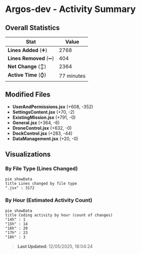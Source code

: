 # Argos-dev - Activity Summary 

## Overall Statistics

| Stat                   | Value                                                             |
| ---------------------- | ----------------------------------------------------------------- |
| **Lines Added** (➕)   | 2768                                          |
| **Lines Removed** (➖) | 404                                        |
| **Net Change** (↕)    | 2364                |
| **Active Time** (⌚)   | 77 minutes |


## Modified Files
- **UserAndPermissions.jsx** (+608, -352)
- **SettingsContent.jsx** (+70, -2)
- **ExistingMission.jsx** (+791, -0)
- **General.jsx** (+364, -6)
- **DroneControl.jsx** (+632, -0)
- **DockControl.jsx** (+283, -44)
- **DataManagement.jsx** (+20, -0)

## Visualizations

### By File Type (Lines Changed)

```mermaid
pie showData
title Lines changed by file type
".jsx" : 3172
```

### By Hour (Estimated Activity Count)

```mermaid
pie showData
title Coding activity by hour (count of changes)
"14h" : 1
"15h" : 14
"16h" : 20
"17h" : 23
"18h" : 3
```


> **Last Updated:** 12/05/2025, 18:04:24